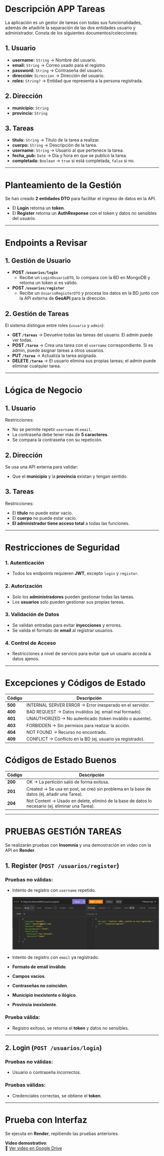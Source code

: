 # Descripción APP Tareas

La aplicación es un gestor de tareas con todas sus funcionalidades, además de añadirle la separación de las dos entidades usuario y administrador. Consta de los siguientes documentos/colecciones:

## 1. Usuario
- **username:** `String` → Nombre del usuario.
- **email:** `String` → Correo usado para el registro.
- **password:** `String` → Contraseña del usuario.
- **dirección:** `Direccion` → Dirección del usuario.
- **roles:** `String?` → Entidad que representa a la persona registrada.

## 2. Dirección
- **municipio:** `String`
- **provincia:** `String`

## 3. Tareas
- **titulo:** `String` → Título de la tarea a realizar.
- **cuerpo:** `String` → Descripción de la tarea.
- **username:** `String` → Usuario al que pertenece la tarea.
- **fecha_pub:** `Date` → Día y hora en que se publicó la tarea.
- **completada:** `Boolean` → `true` si está completada, `false` si no.

---

# Planteamiento de la Gestión

Se han creado **2 entidades DTO** para facilitar el ingreso de datos en la API.  
- El **Login** retorna un **token**.  
- El **Register** retorna un **AuthResponse** con el token y datos no sensibles del usuario.  

---

# Endpoints a Revisar

## 1. Gestión de Usuario
- **POST `/usuarios/login`**  
  - Recibe un `LoginUsuarioDTO`, lo compara con la BD en MongoDB y retorna un token si es válido.  
- **POST `/usuarios/register`**  
  - Recibe un `UsuarioRegisterDTO` y procesa los datos en la BD junto con la API externa de **GeoAPI** para la dirección.  

## 2. Gestión de Tareas  
El sistema distingue entre roles (`usuario` y `admin`):  

- **GET `/tareas`** → Devuelve todas las tareas del usuario. El admin puede ver todas.  
- **POST `/tarea`** → Crea una tarea con el `username` correspondiente. Si es admin, puede asignar tareas a otros usuarios.  
- **PUT `/tarea`** → Actualiza la tarea asignada.  
- **DELETE `/tarea`** → El usuario elimina sus propias tareas; el admin puede eliminar cualquier tarea.  

---

# Lógica de Negocio

## 1. Usuario  
Restricciones:  
- No se permite repetir `username` ni `email`.  
- La contraseña debe tener más de **5 caracteres**.  
- Se compara la contraseña con su repetición.  

## 2. Dirección  
Se usa una API externa para validar:  
- Que el **municipio** y la **provincia** existan y tengan sentido.  

## 3. Tareas  
Restricciones:  
- El **título** no puede estar vacío.  
- El **cuerpo** no puede estar vacío.   
- **El administrador tiene acceso total** a todas las funciones.  

---

# Restricciones de Seguridad

### 1. Autenticación  
- Todos los endpoints requieren **JWT**, excepto `login` y `register`.  

### 2. Autorización  
- Solo los **administradores** pueden gestionar todas las tareas.  
- Los **usuarios** solo pueden gestionar sus propias tareas.  

### 3. Validación de Datos  
- Se validan entradas para evitar **inyecciones** y errores.  
- Se valida el formato de **email** al registrar usuarios.  

### 4. Control de Acceso  
- Restricciones a nivel de servicio para evitar que un usuario acceda a datos ajenos.  

---

# Excepciones y Códigos de Estado

| Código  | Descripción |
|---------|------------|
| **500** | INTERNAL SERVER ERROR → Error inesperado en el servidor. |
| **400** | BAD REQUEST → Datos inválidos (ej. email mal formado). |
| **401** | UNAUTHORIZED → No autenticado (token inválido o ausente). |
| **403** | FORBIDDEN → Sin permisos para realizar la acción. |
| **404** | NOT FOUND → Recurso no encontrado. |
| **409** | CONFLICT → Conflicto en la BD (ej. usuario ya registrado). |

# Códigos de Estado Buenos

| Código  | Descripción |
|---------|------------|
| **200** | OK → La pertición salió de forma exitosa. |
| **201** | Created → Se usa en post, se creó sin problema en la base de datos (ej. añadir una Tarea). |
| **204** | Not Content → Usado en delete, eliminó de la base de datos lo necesario (ej. eliminar una Tarea). |

---

# PRUEBAS GESTIÓN TAREAS

Se realizarán pruebas con **Insomnia** y una demostración en video con la API en **Render**.

## 1. Register (`POST /usuarios/register`)
### Pruebas no válidas:
- Intento de registro con `username` repetido.

  ![Register](imagenesPruebas/Captura_de_pantalla_2025-02-21_113519.png)

- Intento de registro con `email` ya registrado.  
- **Formato de email inválido**.  
- **Campos vacíos**.  
- **Contraseñas no coinciden**.  
- **Municipio inexistente o ilógico**.  
- **Provincia inexistente**.  

### Prueba válida:  
- Registro exitoso, se retorna el **token** y datos no sensibles.  

---

## 2. Login (`POST /usuarios/login`)
### Pruebas no válidas:
- Usuario o contraseña incorrectos.  

### Pruebas válidas:
- Credenciales correctas, se obtiene el **token**.  

---

# Prueba con Interfaz  
Se ejecuta en **Render**, repitiendo las pruebas anteriores.  

**Video demostrativo**:  
🔗 [Ver video en Google Drive](https://drive.google.com/file/d/1CxVJwtg5QR0ff-aLchzrFr9mpZ9Fxy_r/view?usp=sharing)  
  
